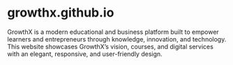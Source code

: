 # growthx.github.io
GrowthX is a modern educational and business platform built to empower learners and entrepreneurs through knowledge, innovation, and technology. This website showcases GrowthX’s vision, courses, and digital services with an elegant, responsive, and user-friendly design.
